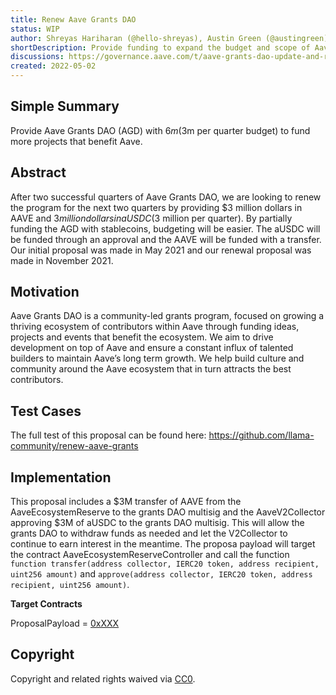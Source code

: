 ```yaml
---
title: Renew Aave Grants DAO
status: WIP
author: Shreyas Hariharan (@hello-shreyas), Austin Green (@austingreen)
shortDescription: Provide funding to expand the budget and scope of Aave Grants DAO
discussions: https://governance.aave.com/t/aave-grants-dao-update-and-renewal/7842
created: 2022-05-02
---
```


## Simple Summary

Provide Aave Grants DAO (AGD) with $6m ($3m per quarter budget) to fund more projects that benefit Aave.

## Abstract

After two successful quarters of Aave Grants DAO, we are looking to renew the program for the next two quarters by providing $3 million dollars in AAVE and $3 million dollars in aUSDC ($3 million per quarter). By partially funding the AGD with stablecoins, budgeting will be easier. The aUSDC will be funded through an approval and the AAVE will be funded with a transfer. Our initial proposal was made in May 2021 and our renewal proposal was made in November 2021.

## Motivation

Aave Grants DAO is a community-led grants program, focused on growing a thriving ecosystem of contributors within Aave through funding ideas, projects and events that benefit the ecosystem. We aim to drive development on top of Aave and ensure a constant influx of talented builders to maintain Aave’s long term growth. We help build culture and community around the Aave ecosystem that in turn attracts the best contributors.

## Test Cases

The full test of this proposal can be found here: https://github.com/llama-community/renew-aave-grants

## Implementation

This proposal includes a $3M transfer of AAVE from the AaveEcosystemReserve to the grants DAO multisig and the AaveV2Collector approving $3M of aUSDC to the grants DAO multisig. This will allow the grants DAO to withdraw funds as needed and let the V2Collector to continue to earn interest in the meantime. The proposa payload will target the contract AaveEcosystemReserveController and call the function `function transfer(address collector, IERC20 token, address recipient, uint256 amount)` and `approve(address collector, IERC20 token, address recipient, uint256 amount)`.

**Target Contracts**

ProposalPayload = [0xXXX](
https://etherscan.io/address/0xXXX)

## Copyright

Copyright and related rights waived via [CC0](https://creativecommons.org/publicdomain/zero/1.0/).
